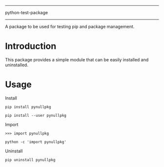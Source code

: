 *******************
python-test-package
*******************
A package to be used for testing pip and package management.

Introduction
============

This package provides a simple module that can be easily installed and uninstalled.

Usage
=====

Install

```pip install pynullpkg```

```pip install --user pynullpkg```

Import

```>>> import pynullpkg```

```python -c 'import pynullpkg'```

Uninstall

```pip uninstall pynullpkg```
  